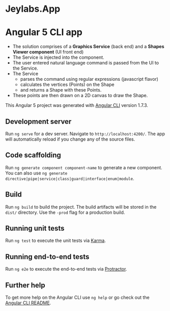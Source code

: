 # Jeylabs.App

# Angular 5 CLI app

* The solution comprises of a **Graphics Service** (back end) and a **Shapes Viewer component** (UI front end)
* The Service is injected into the component.
* The user entered natural language command is passed from the UI to the Service.
* The Service 
    * parses the command using regular expressions (javascript flavor)
    * calculates the vertices (Points) on the Shape 
    * and returns a Shape with these Points.
* These points are then drawn on a 2D canvas to draw the Shape.

This Angular 5 project was generated with [Angular CLI](https://github.com/angular/angular-cli) version 1.7.3.

## Development server

Run `ng serve` for a dev server. Navigate to `http://localhost:4200/`. The app will automatically reload if you change any of the source files.

## Code scaffolding

Run `ng generate component component-name` to generate a new component. You can also use `ng generate directive|pipe|service|class|guard|interface|enum|module`.

## Build

Run `ng build` to build the project. The build artifacts will be stored in the `dist/` directory. Use the `-prod` flag for a production build.

## Running unit tests

Run `ng test` to execute the unit tests via [Karma](https://karma-runner.github.io).

## Running end-to-end tests

Run `ng e2e` to execute the end-to-end tests via [Protractor](http://www.protractortest.org/).

## Further help

To get more help on the Angular CLI use `ng help` or go check out the [Angular CLI README](https://github.com/angular/angular-cli/blob/master/README.md).
